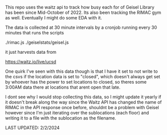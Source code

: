 This repo uses the waitz api to track how busy each for of Geisel Library has been since Mid-October of 2022. Its also been tracking the RIMAC gym as well. Eventually I might do some EDA with it.

The data is collected at 30 minute intervals by a cronjob running every 30 minutes that runs the scripts

./rimac.js
./geiselstats/geisel.js

it just harvests data from

https://waitz.io/live/ucsd


One quirk I've seen with this data though is that I have it set to not write to the csvs if the location data is set to
"closed", which doesn't always get set by whoever has the power to set locations to closed, so theres some 3:00AM data there
at locations that arent open that late.

I dont see why I would stop collecting this data, so I might update it yearly if it doesn't break along the way since the Waitz API has changed
the name of RIMAC in the API response once before, shouldnt be a problem with Geisel however since I'm just iterating over the sublocations (each floor) and writing it
to a file with the sublocation as the filename.

LAST UPDATED: 2/2/2024
